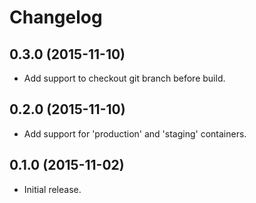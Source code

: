 # Changelog

## 0.3.0 (2015-11-10)

* Add support to checkout git branch before build.

## 0.2.0 (2015-11-10)

* Add support for 'production' and 'staging' containers.

## 0.1.0 (2015-11-02)

* Initial release.
